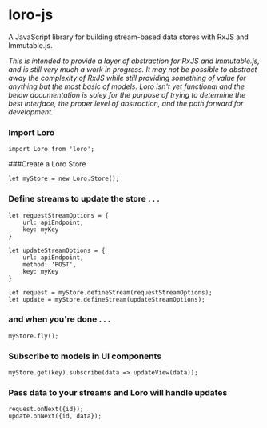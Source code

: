 # loro-js

A JavaScript library for building stream-based data stores with RxJS and Immutable.js.

*This is intended to provide a layer of abstraction for RxJS and Immutable.js, and is still very much a work in progress.  It may not be possible to abstract away the complexity of RxJS while still providing something of value for anything but the most basic of models. Loro isn't yet functional and the below documentation is soley for the purpose of trying to determine the best interface, the proper level of abstraction, and the path forward for development.*


### Import Loro

```
import Loro from 'loro';

```
###Create a Loro Store

```
let myStore = new Loro.Store();
```

### Define streams to update the store . . .
```
let requestStreamOptions = {
	url: apiEndpoint,
	key: myKey
}

let updateStreamOptions = {
	url: apiEndpoint,
	method: 'POST',
	key: myKey
}

let request = myStore.defineStream(requestStreamOptions);
let update = myStore.defineStream(updateStreamOptions);

```

### and when you're done . . .
```
myStore.fly();
```

### Subscribe to models in UI components
```
myStore.get(key).subscribe(data => updateView(data));
```

### Pass data to your streams and Loro will handle updates

```
request.onNext({id});
update.onNext({id, data});
```
